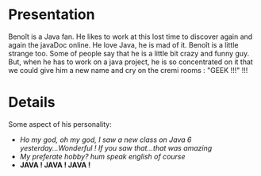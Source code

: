 # Presentation #
Benoît is a Java fan. He likes to work at this lost time to discover again and again the javaDoc online. He love Java, he is mad of it.
Benoît is a little strange too. Some of people say that he is a little bit crazy and funny guy.
But, when he has to work on a java project, he is so concentrated on it that we could give him a new name and cry on the cremi rooms : "GEEK !!!" !!!

# Details #

Some aspect of his personality:
  * _Ho my god, oh my god, I saw a new class on Java 6 yesterday...Wonderful ! If you saw that...that was amazing_
  * _My preferate hobby? hum speak english of course_
  * **JAVA ! JAVA ! JAVA !**
